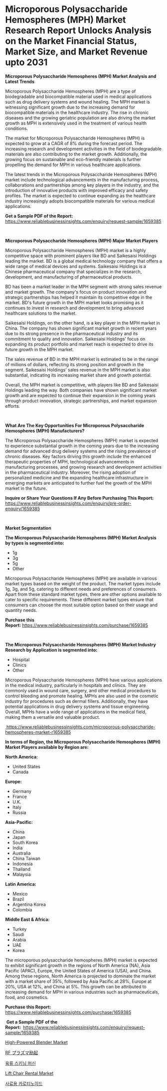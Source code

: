 <p><h1>Microporous Polysaccharide Hemospheres (MPH) Market Research Report Unlocks Analysis on the Market Financial Status, Market Size, and Market Revenue upto 2031</h1></p><p><strong>Microporous Polysaccharide Hemospheres (MPH) Market Analysis and Latest Trends</strong></p>
<p><p>Microporous Polysaccharide Hemospheres (MPH) are a type of biodegradable and biocompatible material used in medical applications such as drug delivery systems and wound healing. The MPH market is witnessing significant growth due to the increasing demand for biocompatible materials in the healthcare industry. The rise in chronic diseases and the growing geriatric population are also driving the market growth as MPH is extensively used in the treatment of various health conditions.</p><p>The market for Microporous Polysaccharide Hemospheres (MPH) is expected to grow at a CAGR of 8% during the forecast period. The increasing research and development activities in the field of biodegradable materials are also contributing to the market growth. Additionally, the growing focus on sustainable and eco-friendly materials is further propelling the demand for MPH in various healthcare applications.</p><p>The latest trends in the Microporous Polysaccharide Hemospheres (MPH) market include technological advancements in the manufacturing process, collaborations and partnerships among key players in the industry, and the introduction of innovative products with improved efficacy and safety profiles. The market is expected to continue expanding as the healthcare industry increasingly adopts biocompatible materials for various medical applications.</p></p>
<p><strong>Get a Sample PDF of the Report:&nbsp;</strong> <a href="https://www.reliablebusinessinsights.com/enquiry/request-sample/1659385">https://www.reliablebusinessinsights.com/enquiry/request-sample/1659385</a></p>
<p>&nbsp;</p>
<p><strong>Microporous Polysaccharide Hemospheres (MPH) Major Market Players</strong></p>
<p><p>Microporous Polysaccharide Hemospheres (MPH) market is a highly competitive space with prominent players like BD and Saikesaisi Holdings leading the market. BD is a global medical technology company that offers a wide range of medical devices and systems. Saikesaisi Holdings is a Chinese pharmaceutical company that specializes in the research, development, and manufacturing of pharmaceutical products.</p><p>BD has been a market leader in the MPH segment with strong sales revenue and market growth. The company's focus on product innovation and strategic partnerships has helped it maintain its competitive edge in the market. BD's future growth in the MPH market looks promising as it continues to invest in research and development to bring advanced healthcare solutions to the market.</p><p>Saikesaisi Holdings, on the other hand, is a key player in the MPH market in China. The company has shown significant market growth in recent years due to its strong presence in the pharmaceutical industry and its commitment to quality and innovation. Saikesaisi Holdings' focus on expanding its product portfolio and market reach is expected to drive its future growth in the MPH market.</p><p>The sales revenue of BD in the MPH market is estimated to be in the range of millions of dollars, reflecting its strong position and growth in the segment. Saikesaisi Holdings' sales revenue in the MPH market is also substantial, indicating its increasing market share and growth potential.</p><p>Overall, the MPH market is competitive, with players like BD and Saikesaisi Holdings leading the way. Both companies have shown significant market growth and are expected to continue their expansion in the coming years through product innovation, strategic partnerships, and market expansion efforts.</p></p>
<p>&nbsp;</p>
<p><strong>What Are The Key Opportunities For Microporous Polysaccharide Hemospheres (MPH) Manufacturers?</strong></p>
<p><p>The Microporous Polysaccharide Hemospheres (MPH) market is expected to experience substantial growth in the coming years due to the increasing demand for advanced drug delivery systems and the rising prevalence of chronic diseases. Key factors driving this growth include the enhanced therapeutic properties of MPH, technological advancements in manufacturing processes, and growing research and development activities in the pharmaceutical industry. Moreover, the rising adoption of personalized medicine and the expanding healthcare infrastructure in emerging markets are anticipated to further fuel the growth of the MPH market in the future.</p></p>
<p><strong>Inquire or Share Your Questions If Any Before Purchasing This Report:</strong> <a href="https://www.reliablebusinessinsights.com/enquiry/pre-order-enquiry/1659385">https://www.reliablebusinessinsights.com/enquiry/pre-order-enquiry/1659385</a></p>
<p>&nbsp;</p>
<p><strong>Market Segmentation</strong></p>
<p><strong>The Microporous Polysaccharide Hemospheres (MPH) Market Analysis by types is segmented into:</strong></p>
<p><ul><li>1g</li><li>3g</li><li>5g</li><li>Other</li></ul></p>
<p><p>Microporous Polysaccharide Hemospheres (MPH) are available in various market types based on the weight of the product. The market types include 1g, 3g, and 5g, catering to different needs and preferences of consumers. Apart from these standard market types, there are other options available to cater to specific requirements. These different market types ensure that consumers can choose the most suitable option based on their usage and quantity needs.</p></p>
<p><strong>Purchase this Report:&nbsp;</strong><a href="https://www.reliablebusinessinsights.com/purchase/1659385">https://www.reliablebusinessinsights.com/purchase/1659385</a></p>
<p>&nbsp;</p>
<p><strong>The Microporous Polysaccharide Hemospheres (MPH) Market Industry Research by Application is segmented into:</strong></p>
<p><ul><li>Hospital</li><li>Clinics</li><li>Other</li></ul></p>
<p><p>Microporous Polysaccharide Hemospheres (MPH) have various applications in the medical industry, particularly in hospitals and clinics. They are commonly used in wound care, surgery, and other medical procedures to control bleeding and promote healing. MPHs are also used in the cosmetic industry for procedures such as dermal fillers. Additionally, they have potential applications in drug delivery systems and tissue engineering. Overall, MPHs have a wide range of applications in the medical field, making them a versatile and valuable product.</p></p>
<p><a href="https://www.reliablebusinessinsights.com/microporous-polysaccharide-hemospheres-market-r1659385">&nbsp;https://www.reliablebusinessinsights.com/microporous-polysaccharide-hemospheres-market-r1659385</a></p>
<p><strong>In terms of Region, the Microporous Polysaccharide Hemospheres (MPH) Market Players available by Region are:</strong></p>
<p>
    <p> <strong> North America: </strong>
        <ul>
            <li>United States</li>
            <li>Canada</li>
        </ul>
        </p> 
    <p> <strong> Europe: </strong>
        <ul>
            <li>Germany</li>
            <li>France</li>
            <li>U.K.</li>
            <li>Italy</li>
            <li>Russia</li>
        </ul>
        </p> 
    <p> <strong> Asia-Pacific: </strong>
        <ul>
            <li>China</li>
            <li>Japan</li>
            <li>South Korea</li>
            <li>India</li>
            <li>Australia</li>
            <li>China Taiwan</li>
            <li>Indonesia</li>
            <li>Thailand</li>
            <li>Malaysia</li>
        </ul>
        </p> 
    <p> <strong> Latin America: </strong>
        <ul>
            <li>Mexico</li>
            <li>Brazil</li>
            <li>Argentina Korea</li>
            <li>Colombia</li>
        </ul>
        </p> 
    <p> <strong> Middle East & Africa: </strong>
        <ul>
            <li>Turkey</li>
            <li>Saudi</li>
            <li>Arabia</li>
            <li>UAE</li>
            <li>Korea</li>
        </ul>
    </p>
    </p>
<p><p>The microporous polysaccharide hemospheres (MPH) market is expected to exhibit significant growth in the regions of North America (NA), Asia Pacific (APAC), Europe, the United States of America (USA), and China. Among these regions, North America is projected to dominate the market with a market share of 35%, followed by Asia Pacific at 28%, Europe at 20%, USA at 12%, and China at 5%. This growth can be attributed to increasing demand for MPH in various industries such as pharmaceuticals, food, and cosmetics.</p></p>
<p><strong>Purchase this Report: </strong><a href="https://www.reliablebusinessinsights.com/purchase/1659385">https://www.reliablebusinessinsights.com/purchase/1659385</a></p>
<p>&nbsp;<strong>Get a Sample PDF of the Report:&nbsp;&nbsp;</strong><a href="https://www.reliablebusinessinsights.com/enquiry/request-sample/1659385">https://www.reliablebusinessinsights.com/enquiry/request-sample/1659385</a></p>
<p><strong></strong></p>
<p><p><a href="https://github.com/angelajermaine/Market-Research-Report-List-3/blob/main/high-powered-blender-market.md">High-Powered Blender Market</a></p><p><a href="https://github.com/JoanaNitzsche/Market-Research-Report-List-1/blob/main/724552896299.md">RF プラズマ励起</a></p><p><a href="https://github.com/sarassiksa/Market-Research-Report-List-1/blob/main/292911487954.md">육류 스키닝 머신</a></p><p><a href="https://www.linkedin.com/pulse/lift-chair-rental-market-insight-trends-growth-forecasted-2y4ke">Lift Chair Rental Market</a></p><p><a href="https://github.com/LoganRew1964/Market-Research-Report-List-1/blob/main/747868687955.md">사료용 카로티노이드</a></p></p>